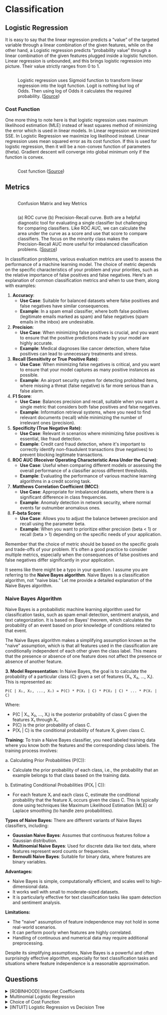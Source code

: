 # Classification

## Logistic Regression

It is easy to say that the linear regression predicts a “value” of the targeted variable through a linear combination of the given features, while on the other hand, a Logistic regression predicts “probability value” through a linear combination of the given features plugged inside a logistic function. Linear regression is unbounded, and this brings logistic regression into picture. Their value strictly ranges from 0 to 1.

<figure><img src="../_build/html/_images/image3.PNG" alt=""><figcaption><p>Logistic regression uses Sigmoid function to transform linear regression into the logit function. Logit is nothing but log of Odds. Then using log of Odds it calculates the required probability. (<a href="https://www.vebuso.com/2020/02/linear-to-logistic-regression-explained-step-by-step/">Source</a>)</p></figcaption></figure>

### Cost Function

One more thing to note here is that logistic regression uses maximum likelihood estimation (MLE) instead of least squares method of minimizing the error which is used in linear models. In Linear regression we minimized SSE. In Logistic Regression we maximize log likelihood instead. Linear regression uses mean squared error as its cost function. If this is used for logistic regression, then it will be a non-convex function of parameters (theta). Gradient descent will converge into global minimum only if the function is convex.

<figure><img src="../_build/html/_images/image4.PNG" alt=""><figcaption><p>Cost function (<a href="https://pvgisours.tistory.com/59">Source</a>)</p></figcaption></figure>

## Metrics

<figure><img src="../_build/html/_images/image5.PNG" alt=""><figcaption><p>Confusion Matrix and key Metrics</p></figcaption></figure>

<figure><img src="../_build/html/_images/image6.PNG" alt=""><figcaption><p>(a) ROC curve (b) Precision-Recall curve. Both are a helpful diagnostic tool for evaluating a single classifier but challenging for comparing classifiers. Like ROC AUC, we can calculate the area under the curve as a score and use that score to compare classifiers. The focus on the minority class makes the Precision-Recall AUC more useful for imbalanced classification problems. (<a href="https://machinelearningmastery.com/tour-of-evaluation-metrics-for-imbalanced-classification/">Source</a>)</p></figcaption></figure>

In classification problems, various evaluation metrics are used to assess the performance of a machine learning model. The choice of metric depends on the specific characteristics of your problem and your priorities, such as the relative importance of false positives and false negatives. Here's an explanation of common classification metrics and when to use them, along with examples:

1. **Accuracy**:
   * **Use Case**: Suitable for balanced datasets where false positives and false negatives have similar consequences.
   * **Example**: In a spam email classifier, where both false positives (legitimate emails marked as spam) and false negatives (spam emails in the inbox) are undesirable.
2. **Precision**:
   * **Use Case**: When minimizing false positives is crucial, and you want to ensure that the positive predictions made by your model are highly accurate.
   * **Example**: Medical diagnoses like cancer detection, where false positives can lead to unnecessary treatments and stress.
3. **Recall (Sensitivity or True Positive Rate)**:
   * **Use Case**: When minimizing false negatives is critical, and you want to ensure that your model captures as many positive instances as possible.
   * **Example**: An airport security system for detecting prohibited items, where missing a threat (false negative) is far more serious than a false alarm.
4. **F1 Score**:
   * **Use Case**: Balances precision and recall, suitable when you want a single metric that considers both false positives and false negatives.
   * **Example**: Information retrieval systems, where you need to find relevant documents (recall) while minimizing the number of irrelevant ones (precision).
5. **Specificity (True Negative Rate)**:
   * **Use Case**: Relevant in scenarios where minimizing false positives is essential, like fraud detection.
   * **Example**: Credit card fraud detection, where it's important to correctly identify non-fraudulent transactions (true negatives) to prevent blocking legitimate transactions.
6. **ROC AUC (Receiver Operating Characteristic Area Under the Curve)**:
   * **Use Case**: Useful when comparing different models or assessing the overall performance of a classifier across different thresholds.
   * **Example**: Evaluating the performance of various machine learning algorithms in a credit scoring task.
7. **Matthews Correlation Coefficient (MCC)**:
   * **Use Case**: Appropriate for imbalanced datasets, where there is a significant difference in class frequencies.
   * **Example**: Anomaly detection in network security, where normal events far outnumber anomalous ones.
8. **F-beta Score**:
   * **Use Case**: Allows you to adjust the balance between precision and recall using the parameter beta.
   * **Example**: When you want to prioritize either precision (beta < 1) or recall (beta > 1) depending on the specific needs of your application.

Remember that the choice of metric should be based on the specific goals and trade-offs of your problem. It's often a good practice to consider multiple metrics, especially when the consequences of false positives and false negatives differ significantly in your application.

It seems like there might be a typo in your question. I assume you are referring to the **Naive Bayes algorithm**. Naive Bayes is a classification algorithm, not "naive bias." Let me provide a detailed explanation of the Naive Bayes algorithm.

### **Naive Bayes Algorithm**

Naive Bayes is a probabilistic machine learning algorithm used for classification tasks, such as spam email detection, sentiment analysis, and text categorization. It is based on Bayes' theorem, which calculates the probability of an event based on prior knowledge of conditions related to that event.

The Naive Bayes algorithm makes a simplifying assumption known as the "naive" assumption, which is that all features used in the classification are conditionally independent of each other given the class label. This means that the presence or absence of one feature does not affect the presence or absence of another feature.

**3. Model Representation:** In Naive Bayes, the goal is to calculate the probability of a particular class (C) given a set of features (X₁, X₂, ..., Xᵢ). This is represented as:

```
P(C | X₁, X₂, ..., Xᵢ) = P(C) * P(X₁ | C) * P(X₂ | C) * ... * P(Xᵢ | C)
```

Where:

* P(C | X₁, X₂, ..., Xᵢ) is the posterior probability of class C given the features X₁ through Xᵢ.
* P(C) is the prior probability of class C.
* P(Xᵢ | C) is the conditional probability of feature Xᵢ given class C.

&#x20;**Training:** To train a Naive Bayes classifier, you need labeled training data where you know both the features and the corresponding class labels. The training process involves:

a. Calculating Prior Probabilities (P(C)):

* Calculate the prior probability of each class, i.e., the probability that an example belongs to that class based on the training data.

b. Estimating Conditional Probabilities (P(Xᵢ | C)):

* For each feature Xᵢ and each class C, estimate the conditional probability that the feature Xᵢ occurs given the class C. This is typically done using techniques like Maximum Likelihood Estimation (MLE) or Laplace smoothing (to handle zero probabilities).

&#x20;**Types of Naive Bayes:** There are different variants of Naive Bayes classifiers, including:

* **Gaussian Naive Bayes**: Assumes that continuous features follow a Gaussian distribution.
* **Multinomial Naive Bayes**: Used for discrete data like text data, where features represent word counts or frequencies.
* **Bernoulli Naive Bayes**: Suitable for binary data, where features are binary variables.

**Advantages:**

* Naive Bayes is simple, computationally efficient, and scales well to high-dimensional data.
* It works well with small to moderate-sized datasets.
* It is particularly effective for text classification tasks like spam detection and sentiment analysis.

&#x20;**Limitations:**

* The "naive" assumption of feature independence may not hold in some real-world scenarios.
* It can perform poorly when features are highly correlated.
* Handling of continuous and numerical data may require additional preprocessing.

Despite its simplifying assumptions, Naive Bayes is a powerful and often surprisingly effective algorithm, especially for text classification tasks and situations where feature independence is a reasonable approximation.

## Questions

<details>

<summary>[ROBINHOOD] Interpret Coefficients</summary>

How would you interpret coefficients of logistic regression for categorical and boolean variables?

**Answer**

**Reference:** [Explanation](https://www.displayr.com/how-to-interpret-logistic-regression-coefficients/)

Let's explain this using an example. The table below shows the main outputs from the logistic regression. It is very obvious which are the categorial variables out here: ![](../contents/Algorithms/images/image1.png)

The first category (usually not shown) has a coefficient of $$0$$. So, if we can say, for example, that:

* The effect of having a DSL service versus having no DSL service $$(0.92 - 0 = 0.92)$$ is a little more than twice as big in terms of leading to churn as is the effect of being a senior citizen $$(0.41)$$.
* The effect of having a Fiber optic service is approximately twice as big as having a DSL service.
* If somebody has a One-year contract and a DSL service, these two effects almost completely cancel each other out.

Consider the scenario of a senior citizen with a $$2$$ month tenure, with no internet service, a one-year contract and a monthly charge of $100. If we compute all the effects and add them up we have:

$$0.41$$ (Senior Citizen = Yes) $$- 0.06 (2*-0.03$$; tenure) $$+ 0$$ (no internet service) $$- 0.88$$ (one year contract) $$+ 0 (100*0$$; monthly charge) $$= -0.53$$.

We then need to add the (Intercept), also sometimes called the constant, which gives us $$-0.53- 1.41 = -1.94$$. To make the next bit a little more transparent, I am going to substitute $$-1.94$$ with $$x$$. The logistic transformation is:

Probability $$= \frac{1} {1 + \exp^{-x}} = \frac{1}{1 + \exp^{1.94}} = 0.13 = 13\%$$.

Thus, the senior citizen with a $$2$$ month tenure, no internet service, a one-year contract, and a monthly charge of \$$$100$$, is predicted as having a $$13%$$ chance of cancelling their subscription. By contrast if we redo this, just changing one thing, which is substituting the effect for no internet service $$(0)$$ with that for a fiber optic connection $$(1.86)$$, we compute that they have a $$48%$$ chance of cancelling.

</details>

<details>

<summary>Multinomial Logistic Regression</summary>

Can Logistic Regression be used for multi class classification?

**Answer**

Logistic regression, by default, is limited to two-class classification problems. Some extensions like one-vs-rest can allow logistic regression to be used for multi-class classification problems, although they require that the classification problem first be transformed into multiple binary classification problems.

Multinomial logistic regression algorithm is an extension to the logistic regression model that involves changing the loss function to cross-entropy loss and predict probability distribution to a multinomial probability distribution to natively support multi-class classification problems.

</details>

<details>

<summary>Choice of Cost Function</summary>

In what situations would you recommend using one metric over the another for classification models?

**Answer**

It all depends on the use case. For example, a diagnostic lab will be concerned with incorrect positive diagnosis. Hence, they will aim for a high specificity value. On the other hand, for a model predicting loan default rate the goal is to identify even a small chance of default, hence we need the model to maximize sensitivity.

</details>

<details>

<summary>[INTUIT] Logistic Regression vs Decision Tree</summary>

What's the difference between decision tree and logistic regression?

**Answer**

Decision trees and logistic regression are both machine learning algorithms used for classification tasks, but they have different approaches and characteristics. Here are the key differences between decision trees and logistic regression:

**1. Algorithm Type:**

* **Decision Tree**: Decision trees are non-linear models that use a tree-like structure to make decisions by recursively splitting the data into subsets based on the most informative features.
* **Logistic Regression**: Logistic regression is a linear model that estimates the probability of a binary outcome by fitting a linear equation to the input features.

**2. Model Complexity:**

* **Decision Tree**: Decision trees can capture complex relationships in the data and can fit highly non-linear decision boundaries.
* **Logistic Regression**: Logistic regression assumes a linear relationship between the input features and the log-odds of the output, making it less flexible for modeling complex, non-linear relationships.

**3. Interpretability:**

* **Decision Tree**: Decision trees are highly interpretable. You can easily visualize the tree structure and understand how decisions are made at each node.
* **Logistic Regression**: Logistic regression provides interpretable coefficients for each feature, indicating the direction and magnitude of their influence on the outcome.

**4. Handling of Numeric vs. Categorical Features:**

* **Decision Tree**: Decision trees can handle both numeric and categorical features without requiring one-hot encoding.
* **Logistic Regression**: Logistic regression typically requires one-hot encoding of categorical features to be included in the model.

**5. Overfitting:**

* **Decision Tree**: Decision trees are prone to overfitting, especially if they are deep and complex. Pruning or limiting the depth of the tree can help mitigate overfitting.
* **Logistic Regression**: Logistic regression is less prone to overfitting, especially when the number of features is limited relative to the number of training samples.

**6. Probability Output:**

* **Decision Tree**: Decision trees can provide class probabilities by counting the proportion of samples in each leaf node belonging to a particular class. However, this can lead to uneven class probability estimates.
* **Logistic Regression**: Logistic regression provides well-calibrated class probabilities, making it suitable for tasks where probability estimates are essential.

**7. Handling Imbalanced Data:**

* **Decision Tree**: Decision trees can struggle with imbalanced datasets, as they tend to favor the majority class in splits.
* **Logistic Regression**: Logistic regression can handle imbalanced datasets better by adjusting the decision threshold or using class weights.

**8. Performance on Linear Problems:**

* **Decision Tree**: Decision trees are not well-suited for linear problems where the decision boundary is best represented by a straight line.
* **Logistic Regression**: Logistic regression is appropriate for linear problems and can capture linear relationships effectively.

In practice, the choice between decision trees and logistic regression depends on the specific characteristics of your data and the problem you are trying to solve. Decision trees are more suitable for non-linear and interpretable problems, while logistic regression is a good choice for problems where linear relationships are predominant and well-calibrated probability estimates are required.

</details>

